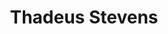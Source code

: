 ---
pid: ws87
title: Thadeus Stevens
location_transcription: Independence Hall Area
coordinates: "[-75.149295279529, 39.951109908203]"
zipcode: '19106'
gen_neighborhood: Center City
neighborhood: Society Hill,Old City
outside_phl: 
age: '61'
age_range: 60-69
instagram: 
image_file_name: ws_87.jpg
proposal_transcription: Just came across info on this congressman (PA) who fought
  against slavery
topic: Person,History,Human Rights,Politics,Freedom
topic_summary: 0, 0, 0, 0, 0
type: Memorial
keywords_other: thadeus stevens, congressman, pennsylvania, slavery
credit: 
image_labels: 
twitter: 
facebook: 
permalink: "/monuments/ws87/"
layout: item-page
---